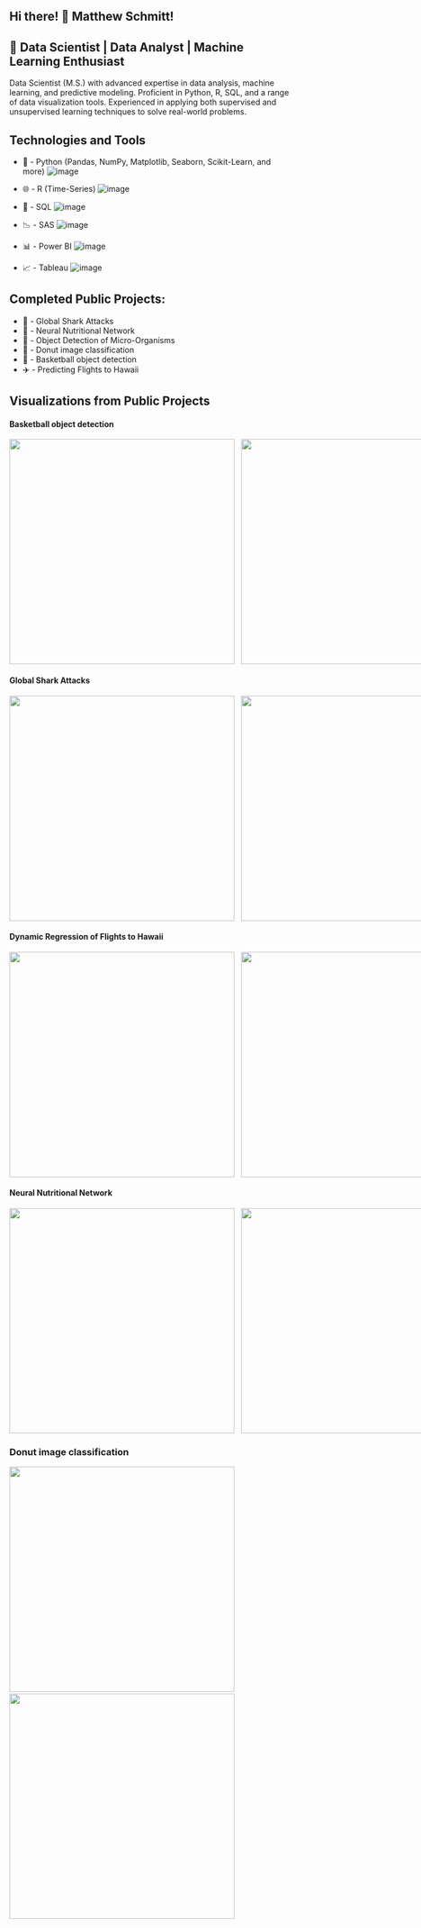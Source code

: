 ## Hi there! 👋 Matthew Schmitt!

## 🚀 Data Scientist | Data Analyst | Machine Learning Enthusiast

Data Scientist (M.S.) with advanced expertise in data analysis, machine learning, and predictive modeling. Proficient in Python, R, SQL, and a range of data visualization tools. Experienced in applying both supervised and unsupervised learning techniques to solve real-world problems.

## Technologies and Tools

* 🐍 - Python (Pandas, NumPy, Matplotlib, Seaborn, Scikit-Learn, and more)
  ![image](https://github.com/user-attachments/assets/a3f75745-68ae-4289-8823-cf5c72cdf973)

* 🌐 - R (Time-Series)
  ![image](https://github.com/user-attachments/assets/c197ab3f-a6ec-4044-8f30-26c65df6cd51)

* 🌆 - SQL
 ![image](https://github.com/user-attachments/assets/3f542b01-c748-4bc3-9c8d-8930d8d7b556)

* 📉 - SAS
  ![image](https://github.com/user-attachments/assets/5bdb4b5d-d105-44e5-a1c9-8f46c4f3fb4d)

* 📊 - Power BI
 ![image](https://github.com/user-attachments/assets/da6a82f0-2140-4936-9a17-c8acd04c9b5f)

* 📈 - Tableau
  ![image](https://github.com/user-attachments/assets/7fe726a9-20f1-4354-8311-9ca741afe07e)


## Completed Public Projects:
- 🦈 - Global Shark Attacks
- 🍔 - Neural Nutritional Network
- 🦠 - Object Detection of Micro-Organisms
- 🍩 - Donut image classification
- 🏀 - Basketball object detection 
- ✈️ - Predicting Flights to Hawaii

## Visualizations from Public Projects

#### Basketball object detection
<div style="display: flex; flex-direction: row;">
    <img src="https://github.com/user-attachments/assets/a8fdd693-b7d7-4f3e-9690-319edd561842" width="400" height="400">
    &nbsp;&nbsp;&nbsp;
    <img src="https://raw.githubusercontent.com/MatteSchmitt/MatteSchmitt/main/basketball%20gif.gif" width="400" height="400">
</div>

#### Global Shark Attacks
<div style="display: flex; flex-direction: row;">
    <img src="https://github.com/user-attachments/assets/50e8bcc3-faea-4f0f-87a4-39962d17d2da" width="400" height="400">
    &nbsp;&nbsp;&nbsp;
    <img src="https://github.com/user-attachments/assets/b22dafdb-6641-4d62-96d9-c8fb315bb08e" width="400" height="400">
</div>

#### Dynamic Regression of Flights to Hawaii 
<div style="display: flex; flex-direction: row;">
    <img src="https://github.com/user-attachments/assets/64345ec7-0afb-4588-b2f4-2775b44c76e8" width="400" height="400">
    &nbsp;&nbsp;&nbsp;
    <img src="https://github.com/user-attachments/assets/f1240fcc-607c-4ae5-93a1-b93ad39c8e69" width="400" height="400">
</div>

#### Neural Nutritional Network
<div style="display: flex; flex-direction: row;">
    <img src="https://github.com/user-attachments/assets/0792aa1b-ccda-4db2-b9d4-fd981adc5e6d" width="400" height="400">
    &nbsp;&nbsp;&nbsp;
    <img src="https://github.com/user-attachments/assets/6893c419-e4b4-433f-bcca-9d6cd08cb6bd" width="400" height="400">
</div>

### Donut image classification
<img src="https://github.com/user-attachments/assets/89d583a5-f713-4f55-afe0-08a35558de5c" width="400" height="400">
&nbsp;&nbsp;&nbsp;
<img src="https://github.com/user-attachments/assets/853af04a-e598-4508-a6db-b51751af0356" width="400" height="400">
